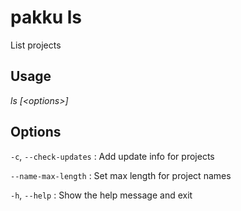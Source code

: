 # pakku ls

List projects

## Usage

<snippet id="snippet-cmd">

<var name="cmd">ls</var>
<var name="params">[&lt;options&gt;] </var>
<include from="_template_cmd.md" element-id="template-cmd"/>

</snippet>

## Options

<snippet id="snippet-options-all">

<snippet id="snippet-options">

`-c`, `--check-updates`
: Add update info for projects

`--name-max-length`
: Set max length for project names

</snippet>

`-h`, `--help`
: Show the help message and exit

</snippet>
